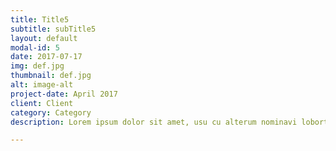 ```yaml
---
title: Title5
subtitle: subTitle5
layout: default
modal-id: 5
date: 2017-07-17
img: def.jpg
thumbnail: def.jpg
alt: image-alt
project-date: April 2017
client: Client
category: Category
description: Lorem ipsum dolor sit amet, usu cu alterum nominavi lobortis. At duo novum diceret. Tantas apeirian vix et, usu sanctus postulant inciderint ut, populo diceret necessitatibus in vim. Cu eum dicam feugiat noluisse.

---
```

